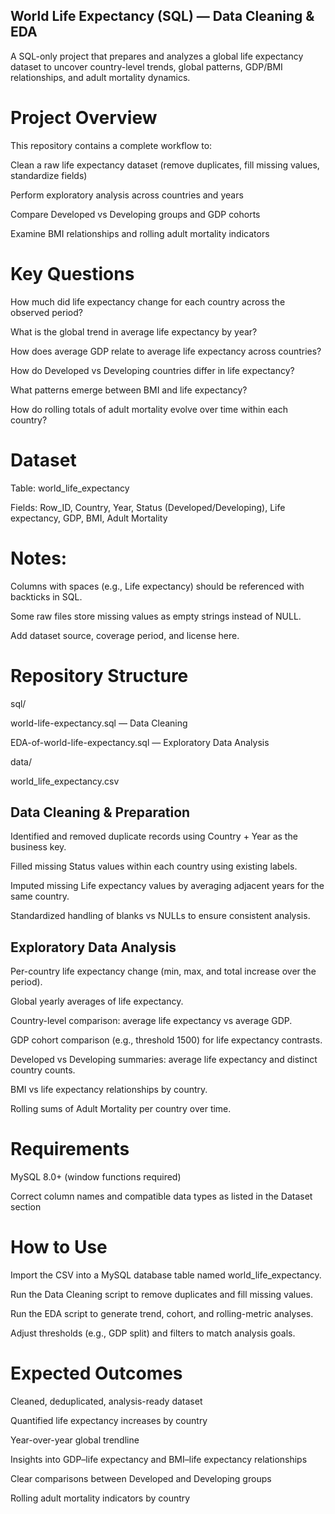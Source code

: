 ## World Life Expectancy (SQL) — Data Cleaning & EDA
A SQL-only project that prepares and analyzes a global life expectancy dataset to uncover country-level trends, global patterns, GDP/BMI relationships, and adult mortality dynamics.

# Project Overview
This repository contains a complete workflow to:

Clean a raw life expectancy dataset (remove duplicates, fill missing values, standardize fields)

Perform exploratory analysis across countries and years

Compare Developed vs Developing groups and GDP cohorts

Examine BMI relationships and rolling adult mortality indicators

# Key Questions
How much did life expectancy change for each country across the observed period?

What is the global trend in average life expectancy by year?

How does average GDP relate to average life expectancy across countries?

How do Developed vs Developing countries differ in life expectancy?

What patterns emerge between BMI and life expectancy?

How do rolling totals of adult mortality evolve over time within each country?

# Dataset
Table: world_life_expectancy

Fields: Row_ID, Country, Year, Status (Developed/Developing), Life expectancy, GDP, BMI, Adult Mortality

# Notes:

Columns with spaces (e.g., Life expectancy) should be referenced with backticks in SQL.

Some raw files store missing values as empty strings instead of NULL.

Add dataset source, coverage period, and license here.

# Repository Structure
sql/

world-life-expectancy.sql — Data Cleaning

EDA-of-world-life-expectancy.sql — Exploratory Data Analysis

data/

world_life_expectancy.csv

## Data Cleaning & Preparation
Identified and removed duplicate records using Country + Year as the business key.

Filled missing Status values within each country using existing labels.

Imputed missing Life expectancy values by averaging adjacent years for the same country.

Standardized handling of blanks vs NULLs to ensure consistent analysis.

## Exploratory Data Analysis
Per-country life expectancy change (min, max, and total increase over the period).

Global yearly averages of life expectancy.

Country-level comparison: average life expectancy vs average GDP.

GDP cohort comparison (e.g., threshold 1500) for life expectancy contrasts.

Developed vs Developing summaries: average life expectancy and distinct country counts.

BMI vs life expectancy relationships by country.

Rolling sums of Adult Mortality per country over time.

# Requirements
MySQL 8.0+ (window functions required)

Correct column names and compatible data types as listed in the Dataset section

# How to Use
Import the CSV into a MySQL database table named world_life_expectancy.

Run the Data Cleaning script to remove duplicates and fill missing values.

Run the EDA script to generate trend, cohort, and rolling-metric analyses.

Adjust thresholds (e.g., GDP split) and filters to match analysis goals.

# Expected Outcomes
Cleaned, deduplicated, analysis-ready dataset

Quantified life expectancy increases by country

Year-over-year global trendline

Insights into GDP–life expectancy and BMI–life expectancy relationships

Clear comparisons between Developed and Developing groups

Rolling adult mortality indicators by country

